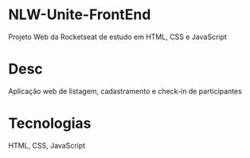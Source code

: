# NLW-Unite-FrontEnd
Projeto Web da Rocketseat de estudo em HTML, CSS e JavaScript

# Desc
Aplicação web de listagem, cadastramento e check-in de participantes

# Tecnologias
HTML, CSS, JavaScript
